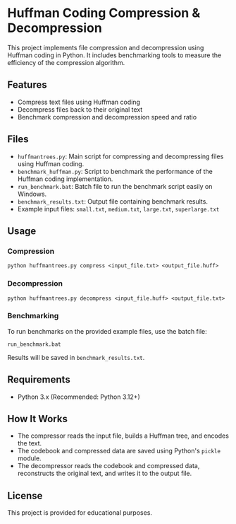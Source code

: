 # Huffman Coding Compression & Decompression

This project implements file compression and decompression using Huffman coding in Python. It includes benchmarking tools to measure the efficiency of the compression algorithm.

## Features
- Compress text files using Huffman coding
- Decompress files back to their original text
- Benchmark compression and decompression speed and ratio

## Files
- `huffmantrees.py`: Main script for compressing and decompressing files using Huffman coding.
- `benchmark_huffman.py`: Script to benchmark the performance of the Huffman coding implementation.
- `run_benchmark.bat`: Batch file to run the benchmark script easily on Windows.
- `benchmark_results.txt`: Output file containing benchmark results.
- Example input files: `small.txt`, `medium.txt`, `large.txt`, `superlarge.txt`

## Usage

### Compression
```
python huffmantrees.py compress <input_file.txt> <output_file.huff>
```

### Decompression
```
python huffmantrees.py decompress <input_file.huff> <output_file.txt>
```

### Benchmarking
To run benchmarks on the provided example files, use the batch file:
```
run_benchmark.bat
```
Results will be saved in `benchmark_results.txt`.

## Requirements
- Python 3.x (Recommended: Python 3.12+)

## How It Works
- The compressor reads the input file, builds a Huffman tree, and encodes the text.
- The codebook and compressed data are saved using Python's `pickle` module.
- The decompressor reads the codebook and compressed data, reconstructs the original text, and writes it to the output file.

## License
This project is provided for educational purposes. 
